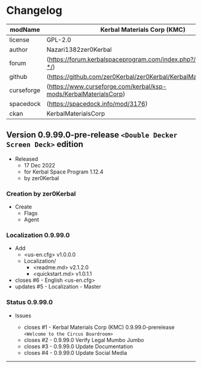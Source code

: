 # Changelog  
  
| modName    | Kerbal Materials Corp (KMC)                                       |
| ---------- | ----------------------------------------------------------------- |
| license    | GPL-2.0                                                           |
| author     | Nazari1382zer0Kerbal                                              |
| forum      | (https://forum.kerbalspaceprogram.com/index.php?/topic/211123-*/) |
| github     | (https://github.com/zer0Kerbal/zer0Kerbal/KerbalMaterialsCorp)    |
| curseforge | (https://www.curseforge.com/kerbal/ksp-mods/KerbalMaterialsCorp)  |
| spacedock  | (https://spacedock.info/mod/3176)                                 |
| ckan       | KerbalMaterialsCorp                                               |

## Version 0.9.99.0-pre-release `<Double Decker Screen Deck>` edition

* Released
  * 17 Dec 2022
  * for Kerbal Space Program 1.12.4
  * by zer0Kerbal

### Creation by zer0Kerbal

* Create
  * Flags
  * Agent

### Localization 0.9.99.0

* Add
  * <us-en.cfg> v1.0.0.0
  * Localization/
    * <readme.md> v2.1.2.0
    * <quickstart.md>  v1.0.1.1
* closes #6 - English <us-en.cfg>
* updates #5 - Localization - Master

### Status 0.9.99.0

* Issues

  * closes #1 - Kerbal Materials Corp (KMC) 0.9.99.0-prerelease `<Welcome to the Circus Boardroom>`
  * closes #2 - 0.9.99.0 Verify Legal Mumbo Jumbo
  * closes #3 - 0.9.99.0 Update Documentation
  * closes #4 - 0.9.99.0 Update Social Media

---
